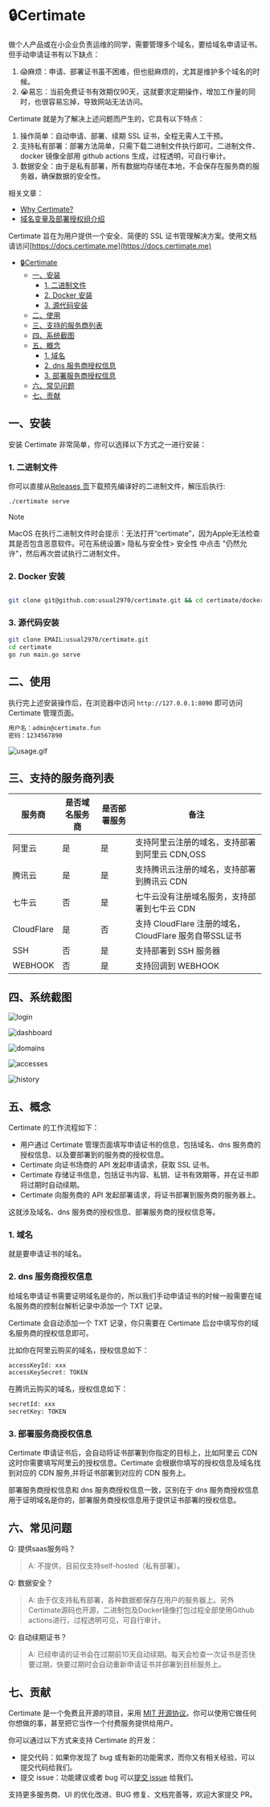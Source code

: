 

# 🔒Certimate

做个人产品或在小企业负责运维的同学，需要管理多个域名，要给域名申请证书。但手动申请证书有以下缺点：

1. 😱麻烦：申请、部署证书虽不困难，但也挺麻烦的，尤其是维护多个域名的时候。
2. 😭易忘：当前免费证书有效期仅90天，这就要求定期操作，增加工作量的同时，也很容易忘掉，导致网站无法访问。

Certimate 就是为了解决上述问题而产生的，它具有以下特点：

1. 操作简单：自动申请、部署、续期 SSL 证书，全程无需人工干预。
2. 支持私有部署：部署方法简单，只需下载二进制文件执行即可。二进制文件、docker 镜像全部用 github actions 生成，过程透明，可自行审计。
3. 数据安全：由于是私有部署，所有数据均存储在本地，不会保存在服务商的服务器，确保数据的安全性。

相关文章：

* [Why Certimate?](https://docs.certimate.me/blog/why-certimate)
* [域名变量及部署授权组介绍](https://docs.certimate.me/blog/multi-deployer)


Certimate 旨在为用户提供一个安全、简便的 SSL 证书管理解决方案。使用文档请访问[https://docs.certimate.me](https://docs.certimate.me)

- [🔒Certimate](#certimate)
  - [一、安装](#一安装)
    - [1. 二进制文件](#1-二进制文件)
    - [2. Docker 安装](#2-docker-安装)
    - [3. 源代码安装](#3-源代码安装)
  - [二、使用](#二使用)
  - [三、支持的服务商列表](#三支持的服务商列表)
  - [四、系统截图](#四系统截图)
  - [五、概念](#五概念)
    - [1. 域名](#1-域名)
    - [2. dns 服务商授权信息](#2-dns-服务商授权信息)
    - [3. 部署服务商授权信息](#3-部署服务商授权信息)
  - [六、常见问题](#六常见问题)
  - [七、贡献](#七贡献)



## 一、安装

安装 Certimate 非常简单，你可以选择以下方式之一进行安装：

### 1. 二进制文件

你可以直接从[Releases 页](https://github.com/usual2970/certimate/releases)下载预先编译好的二进制文件，解压后执行:

```bash
./certimate serve
```

> [!NOTE]
> MacOS 在执行二进制文件时会提示：无法打开“certimate”，因为Apple无法检查其是否包含恶意软件。可在系统设置> 隐私与安全性> 安全性 中点击 "仍然允许"，然后再次尝试执行二进制文件。


### 2. Docker 安装

```bash

git clone git@github.com:usual2970/certimate.git && cd certimate/docker && docker compose up -d

```

### 3. 源代码安装

```bash
git clone EMAIL:usual2970/certimate.git
cd certimate
go run main.go serve
```


## 二、使用

执行完上述安装操作后，在浏览器中访问 `http://127.0.0.1:8090` 即可访问 Certimate 管理页面。

```bash
用户名：admin@certimate.fun
密码：1234567890
```

![usage.gif](https://i.imgur.com/zpCoLVM.gif)

## 三、支持的服务商列表

| 服务商 | 是否域名服务商 | 是否部署服务 | 备注 |
|------|------|-----|------|
| 阿里云| 是 | 是 | 支持阿里云注册的域名，支持部署到阿里云 CDN,OSS |
| 腾讯云| 是 | 是 | 支持腾讯云注册的域名，支持部署到腾讯云 CDN |
| 七牛云| 否 | 是 | 七牛云没有注册域名服务，支持部署到七牛云 CDN |
|CloudFlare| 是 | 否 | 支持 CloudFlare 注册的域名，CloudFlare 服务自带SSL证书 |
|SSH| 否 | 是 | 支持部署到 SSH 服务器 |
|WEBHOOK| 否 | 是 | 支持回调到 WEBHOOK |




## 四、系统截图

![login](https://i.imgur.com/SYjjbql.jpeg)

![dashboard](https://i.imgur.com/WMVbBId.jpeg)

![domains](https://i.imgur.com/8wit3ZA.jpeg)

![accesses](https://i.imgur.com/EWtOoJ0.jpeg)

![history](https://i.imgur.com/aaPtSW7.jpeg)


## 五、概念

Certimate 的工作流程如下：

* 用户通过 Certimate 管理页面填写申请证书的信息，包括域名、dns 服务商的授权信息、以及要部署到的服务商的授权信息。
* Certimate 向证书场商的 API 发起申请请求，获取 SSL 证书。
* Certimate 存储证书信息，包括证书内容、私钥、证书有效期等，并在证书即将过期时自动续期。
* Certimate 向服务商的 API 发起部署请求，将证书部署到服务商的服务器上。

这就涉及域名、dns 服务商的授权信息、部署服务商的授权信息等。

### 1. 域名

就是要申请证书的域名。

### 2. dns 服务商授权信息

给域名申请证书需要证明域名是你的，所以我们手动申请证书的时候一般需要在域名服务商的控制台解析记录中添加一个 TXT 记录。

Certimate 会自动添加一个 TXT 记录，你只需要在 Certimate 后台中填写你的域名服务商的授权信息即可。

比如你在阿里云购买的域名，授权信息如下：

```bash
accessKeyId: xxx
accessKeySecret: TOKEN
```

在腾讯云购买的域名，授权信息如下：

```bash
secretId: xxx
secretKey: TOKEN
```

### 3. 部署服务商授权信息

Certimate 申请证书后，会自动将证书部署到你指定的目标上，比如阿里云 CDN 这时你需要填写阿里云的授权信息。Certimate 会根据你填写的授权信息及域名找到对应的 CDN 服务,并将证书部署到对应的 CDN 服务上。

部署服务商授权信息和 dns 服务商授权信息一致，区别在于 dns 服务商授权信息用于证明域名是你的，部署服务商授权信息用于提供证书部署的授权信息。

## 六、常见问题


Q: 提供saas服务吗？

> A: 不提供，目前仅支持self-hosted（私有部署）。

Q: 数据安全？

> A: 由于仅支持私有部署，各种数据都保存在用户的服务器上。另外Certimate源码也开源，二进制包及Docker镜像打包过程全部使用Github actions进行，过程透明可见，可自行审计。

Q: 自动续期证书？

> A: 已经申请的证书会在过期前10天自动续期。每天会检查一次证书是否快要过期，快要过期时会自动重新申请证书并部署到目标服务上。



## 七、贡献

Certimate 是一个免费且开源的项目，采用 [MIT 开源协议](LICENSE.md)。你可以使用它做任何你想做的事，甚至把它当作一个付费服务提供给用户。

你可以通过以下方式来支持 Certimate 的开发：

* 提交代码：如果你发现了 bug 或有新的功能需求，而你又有相关经验，可以提交代码给我们。
* 提交 issue：功能建议或者 bug 可以[提交 issue](https://github.com/usual2970/certimate/issues) 给我们。

支持更多服务商、UI 的优化改进、BUG 修复、文档完善等，欢迎大家提交 PR。


